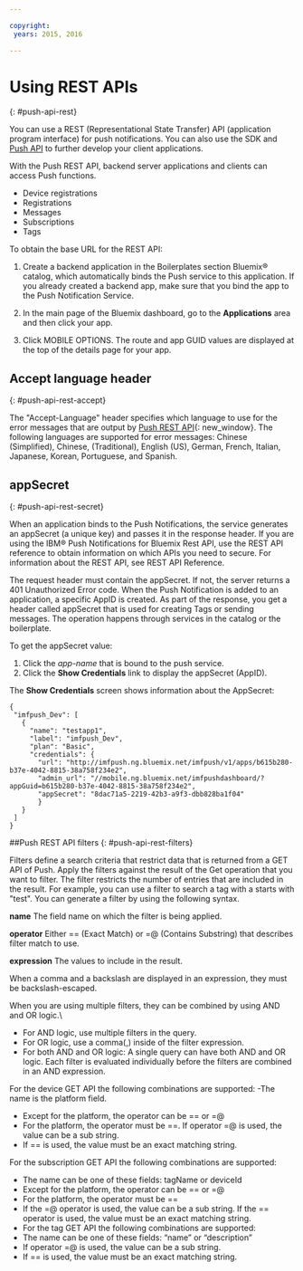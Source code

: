 ```yaml
---

copyright:
 years: 2015, 2016

---
```


# Using REST APIs
{: #push-api-rest}

You can use a REST (Representational State Transfer) API (application program interface) for push notifications. You can also use the SDK and [Push API](https://mobile.{DomainName}/imfpushrestapidocs/) to further develop your client applications.

With the Push REST API, backend server applications and clients can access Push functions.

- Device registrations
- Registrations
- Messages
- Subscriptions
- Tags

To obtain the base URL for the REST API:

1. Create a backend application in the Boilerplates section Bluemix® catalog, which automatically binds the Push service to this application. If you already created a backend app, make sure that you bind the app to the Push Notification Service. 

1. In the main page of the Bluemix dashboard, go to the **Applications** area and then click your app.

3. Click MOBILE OPTIONS. The route and app GUID values are displayed at the top of the details page for your app.



## Accept language header
{: #push-api-rest-accept}

The "Accept-Language" header specifies which language to use for the error messages that are output by [Push REST API](https://mobile.{DomainName}/imfpushrestapidocs/){: new_window}. The following languages are supported for error messages: Chinese (Simplified), Chinese, (Traditional), English (US), German, French, Italian, Japanese, Korean, Portuguese, and Spanish.

## appSecret
{: #push-api-rest-secret}

When an application binds to the Push Notifications, the service generates an appSecret (a unique key) and passes it in the response header. If you are using the IBM® Push Notifications for Bluemix Rest API, use the REST API reference to obtain information on which APIs you need to secure. For information about the REST API, see REST API Reference.

The request header must contain the appSecret. If not, the server returns a 401 Unauthorized Error code. When the Push Notification is added to an application, a specific AppID is created. As part of the response, you get a header called appSecret that is used for creating Tags or sending messages. The operation happens through services in the catalog or the boilerplate.

To get the appSecret value:

1. Click the *app-name* that is bound to the push service.
2. Click the **Show Credentials** link to display the appSecret (AppID).

The **Show Credentials** screen shows information about the AppSecret:

```
{
 "imfpush_Dev": [
   {
     "name": "testapp1",
     "label": "imfpush_Dev",
     "plan": "Basic",
     "credentials": {
       "url": "http://imfpush.ng.bluemix.net/imfpush/v1/apps/b615b280-b37e-4042-8815-38a758f234e2",
       "admin_url": "//mobile.ng.bluemix.net/imfpushdashboard/?appGuid=b615b280-b37e-4042-8815-38a758f234e2",
       "appSecret": "8dac71a5-2219-42b3-a9f3-dbb828ba1f04"  
       }
   }
 ]
}
``` 

##Push REST API filters
{: #push-api-rest-filters}

Filters define a search criteria that restrict data that is returned from a GET API of Push. Apply the filters against the result of the Get operation that you want to filter. The filter restricts the number of entries that are included in the result. For example, you can use a filter to search a tag with a starts with "test". You can generate a filter by using the following syntax.

**name**
The field name on which the filter is being applied.

**operator**
Either == (Exact Match) or =@ (Contains Substring) that describes filter match to use.

**expression**
The values to include in the result.

When a comma and a backslash are displayed in an expression, they must be backslash-escaped.

When you are using multiple filters, they can be combined by using AND and OR logic.\

- For AND logic, use multiple filters in the query.
- For OR logic, use a comma(,) inside of the filter expression.
- For both AND and OR logic: A single query can have both AND and OR logic. Each filter is evaluated individually before the filters are combined in an AND expression.

For the device GET API the following combinations are supported:
-The name is the platform field.
- Except for the platform, the operator can be == or =@
- For the platform, the operator must be ==. If operator =@ is used, the value can be a sub string.
- If == is used, the value must be an exact matching string.

For the subscription GET API the following combinations are supported:

- The name can be one of these fields: tagName or deviceId
- Except for the platform, the operator can be == or =@
- For the platform, the operator must be ==
- If the =@ operator is used, the value can be a sub string. If the == operator is used, the value must be an exact matching string.
- For the tag GET API the following combinations are supported:
- The name can be one of these fields: “name” or “description”
- If operator =@ is used, the value can be a sub string.
- If == is used, the value must be an exact matching string.

